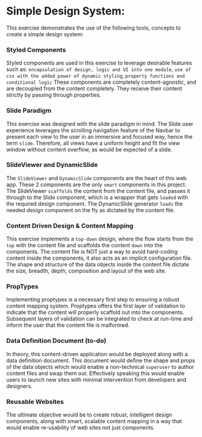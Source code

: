 # Simple Design System:

This exercise demonstrates the use of the following tools, concepts to create
a simple design system:

### Styled Components
Styled components are used in this exercise to leverage desirable features such as:
`encapsulation of design, logic and UI into one module`, `use of css with the added power of dynamic styling`,
`property functions and conditional logic`
These components are completely content-agnostic, and are decoupled from the content completely.  They receive their
content strictly by passing through properties.

### Slide Paradigm
This exercise was designed with the slide paradigm in mind.  The Slide user experience leverages the scrolling navigation feature
of the Navbar to present each view to the user in an immersive and focused way, hence the term `slide`.  Therefore,
all views have a uniform height and fit the view window without content overflow, as would be expected of a slide.

### SlideViewer and DynamicSlide
The `SlideViewer` and `DynamicSlide` components are the heart of this web app.  These 2 components are the only `smart` components 
in this project.  The SlideViewer `scaffolds` the content from the content file, and passes it through to the Slide component, 
which is a wrapper that gets `loaded` with the required design component. 
The DynamicSlide generator `loads` the needed design component on the fly as dictated by the content file.

### Content Driven Design & Content Mapping
This exercise implements a `top-down` design, where the flow starts from the `top` with the content file
and scaffolds the content `down` into the components.
The content file is NOT just a way to avoid hard-coding content inside the components, it also acts as an implicit configuration file.  
The shape and structure of the data objects inside the content file dictate the size, breadth, depth, composition and 
layout of the web site.
 
### PropTypes
Implementing proptypes is a necessary first step to ensuring a robust content mapping system.
Proptypes offers the first layer of validation to indicate that the content will properly scaffold out into the components.
Subsequent layers of validation can be integrated to check at run-time and inform the user that the content file is malformed.

### Data Definition Document (to-do)
In theory, this content-driven application would be deployed along with a data definition document.
This document would define the shape and props of the data objects which would enable a non-technical 
`superuser` to author content files and swap them out.  Effectively speaking this would enable
users to launch new sites with minimal intervention from developers and designers.

### Reusable Websites
The ultimate objective would be to create robust, intelligent design components, along with smart, 
scalable content mapping in a way that would enable re-usability of web sites not just components.


